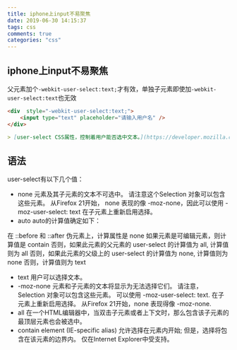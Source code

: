 ```yaml
---
title: iphone上input不易聚焦
date: 2019-06-30 14:15:37
tags: css
comments: true
categories: "css"
---
```


## iphone上input不易聚焦

父元素加个`-webkit-user-select:text;`才有效，单独子元素即使加`-webkit-user-select:text`也无效
``` html
<div  style="-webkit-user-select:text;">
    <input type="text" placeholder="请输入用户名" />
</div>
```

```	markdown
> [user-select CSS属性，控制着用户能否选中文本。](https://developer.mozilla.org/zh-CN/docs/Web/CSS/user-select)
```

## 语法
user-select有以下几个值：

* none
元素及其子元素的文本不可选中。 请注意这个Selection 对象可以包含这些元素。 从Firefox 21开始， none 表现的像 -moz-none，因此可以使用 -moz-user-select: text 在子元素上重新启用选择。
* auto
auto的计算值确定如下：

在 ::before 和 ::after 伪元素上，计算属性是 none
如果元素是可编辑元素，则计算值是 contain
否则，如果此元素的父元素的 user-select 的计算值为 all, 计算值则为 all
否则，如果此元素的父级上的 user-select 的计算值为 none, 计算值则为 none
否则，计算值则为 text
* text
用户可以选择文本。
* -moz-none 
元素和子元素的文本将显示为无法选择它们。 请注意， Selection 对象可以包含这些元素。 可以使用 -moz-user-select: text. 在子元素上重新启用选择。 从Firefox 21开始，none 表现得像 -moz-none.
* all
在一个HTML编辑器中，当双击子元素或者上下文时，那么包含该子元素的最顶层元素也会被选中。
* contain
  element (IE-specific alias)
允许选择在元素内开始; 但是，选择将包含在该元素的边界内。 仅在Internet Explorer中受支持。

